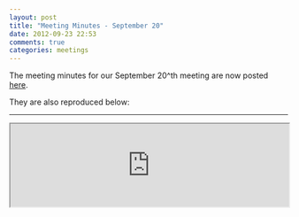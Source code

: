 ```yaml
---
layout: post
title: "Meeting Minutes - September 20"
date: 2012-09-23 22:53
comments: true
categories: meetings
---
```


The meeting minutes for our September 20^th meeting are now posted [here](/meeting-minutes).

They are also reproduced below:

---

<iframe style="width:100%;" src="https://docs.google.com/document/pub?id=1lPTg4TSMah2a85_X2FsobYwa-F6svOMeV9IbDp6ZDUU&amp;embedded=true"></iframe>
